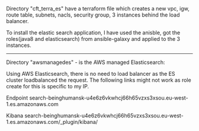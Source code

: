 
Directory "cft_terra_es" have a terraform file which creates a new vpc, igw, route table, subnets,
nacls, security group, 3 instances behind the load balancer.

To install the elastic search application, I have used the anisble, got the roles(java8 and elasticsearch) from ansible-galaxy and applied to the 3 instances.


--------------------------------------------------------------------------------------------
Directory "awsmanagedes" - is the AWS managed Elasticsearch:

Using AWS Elasticsearch, there is no need to load balancer as the ES cluster loadbalanced the request. The following links might not work as 
role create for this is specific to my IP. 

Endpoint
    search-beinghumansk-u4e6z6vkwhcj66h65vzxs3xsou.eu-west-1.es.amazonaws.com

Kibana
    search-beinghumansk-u4e6z6vkwhcj66h65vzxs3xsou.eu-west-1.es.amazonaws.com/_plugin/kibana/
    
    
